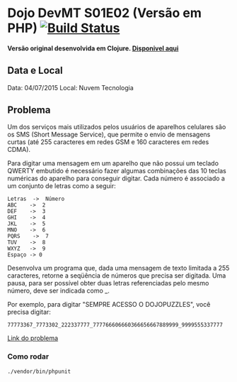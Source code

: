 # Dojo DevMT S01E02 (Versão em PHP) [![Build Status](https://travis-ci.org/gpedro/dojo-s01e02-escrevendo-no-celular.php.svg?branch=master)](https://travis-ci.org/gpedro/dojo-s01e02-escrevendo-no-celular.php)
#### Versão original desenvolvida em Clojure. [Disponivel aqui](https://github.com/devmatogrosso/dojo-s01e02-escrevendo-no-celular)

## Data e Local
Data: 04/07/2015
Local: Nuvem Tecnologia

## Problema
Um dos serviços mais utilizados pelos usuários de aparelhos celulares são os SMS (Short Message Service), que permite o envio de mensagens curtas (até 255 caracteres em redes GSM e 160 caracteres em redes CDMA).

Para digitar uma mensagem em um aparelho que não possui um teclado QWERTY embutido é necessário fazer algumas combinações das 10 teclas numéricas do aparelho para conseguir digitar. Cada número é associado a um conjunto de letras como a seguir:

	Letras  ->  Número
	ABC    ->  2
	DEF    ->  3
	GHI    ->  4
	JKL    ->  5
	MNO    ->  6
	PQRS    ->  7
	TUV    ->  8
	WXYZ   ->  9
	Espaço -> 0

Desenvolva um programa que, dada uma mensagem de texto limitada a 255 caracteres, retorne a seqüência de números que precisa ser digitada. Uma pausa, para ser possível obter duas letras referenciadas pelo mesmo número, deve ser indicada como _.

Por exemplo, para digitar "SEMPRE ACESSO O DOJOPUZZLES", você precisa digitar:

	77773367_7773302_222337777_777766606660366656667889999_9999555337777

[Link do problema](http://dojopuzzles.com/problemas/exibe/escrevendo-no-celular/)

### Como rodar

```shell
./vendor/bin/phpunit
```
